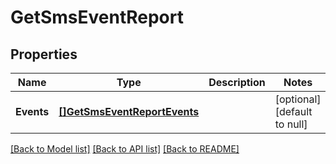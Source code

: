 # GetSmsEventReport

## Properties
Name | Type | Description | Notes
------------ | ------------- | ------------- | -------------
**Events** | [**[]GetSmsEventReportEvents**](GetSmsEventReportEvents.md) |  | [optional] [default to null]

[[Back to Model list]](../README.md#documentation-for-models) [[Back to API list]](../README.md#documentation-for-api-endpoints) [[Back to README]](../README.md)


